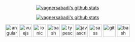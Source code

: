 <p align="center">
  <a href="https://github.com/vagnersabadi"><img src="https://github-readme-stats.vercel.app/api?username=vagnersabadi&count_private=true&hide_border=true&show_icons=true" alt="vagnersabadi's github stats"></a>
</p>

<p align="center">
  <a href="https://github.com/vagnersabadi"><img src="https://github-readme-stats.vercel.app/api/top-langs/?username=vagnersabadi&layout=compact&hide_border=true&show_icons=true&count_private=true" alt="vagnersabadi's github stats"></a>
</p>


<p align="center">
  <img src="https://seeklogo.com/images/A/angular-logo-CF8B6B5B10-seeklogo.com.png" alt="angular" width="40" height="40"/>
  <img src="https://devicons.github.io/devicon/devicon.git/icons/vuejs/vuejs-original.svg" alt="vuejs" width="40" height="40"/>

  <img src="https://devicons.github.io/devicon/devicon.git/icons/ionic/ionic-original.svg" alt="ionic" width="40" height="40"/>
  <img src="https://www.vectorlogo.zone/logos/flutterio/flutterio-icon.svg" alt="bash" width="40" height="40"/>
  
  <img src="https://devicons.github.io/devicon/devicon.git/icons/typescript/typescript-original.svg" alt="typescript" width="40" height="40"/> 
  <img src="https://devicons.github.io/devicon/devicon.git/icons/javascript/javascript-original.svg" alt="javascript" width="40" height="40"/>  
  
  <img src="https://devicons.github.io/devicon/devicon.git/icons/sass/sass-original.svg" alt="sass" width="40" height="40"/> 
  
  <img src="https://www.vectorlogo.zone/logos/git-scm/git-scm-icon.svg" alt="git" width="40" height="40"/> 
  <img src="https://www.vectorlogo.zone/logos/gnu_bash/gnu_bash-icon.svg" alt="bash" width="40" height="40"/>
 </p>

